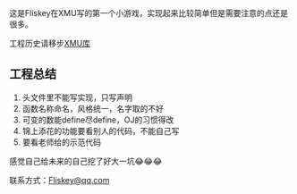 这是Fliskey在XMU写的第一个小游戏，实现起来比较简单但是需要注意的点还是很多。

工程历史请移步[XMU库](github.com/Fliskey/xmu/tree/master/2048)

## 工程总结

1. 头文件里不能写实现，只写声明
2. 函数名称命名，风格统一，名字取的不好
3. 可变的数能define尽define，OJ的习惯得改
4. 锦上添花的功能要看别人的代码，不能自己写
5. 要看老师给的示范代码

感觉自己给未来的自己挖了好大一坑:joy::joy::joy:

联系方式：Fliskey@qq.com